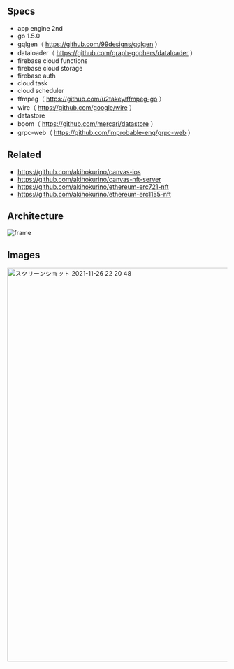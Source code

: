 ## Specs
- app engine 2nd
- go 1.5.0
- gqlgen（ https://github.com/99designs/gqlgen ）
- dataloader（ https://github.com/graph-gophers/dataloader ）
- firebase cloud functions
- firebase cloud storage
- firebase auth
- cloud task
- cloud scheduler
- ffmpeg（ https://github.com/u2takey/ffmpeg-go ）
- wire（ https://github.com/google/wire ）
- datastore
- boom（ https://github.com/mercari/datastore ）
- grpc-web（ https://github.com/improbable-eng/grpc-web ）

## Related
- https://github.com/akihokurino/canvas-ios
- https://github.com/akihokurino/canvas-nft-server
- https://github.com/akihokurino/ethereum-erc721-nft
- https://github.com/akihokurino/ethereum-erc1155-nft

## Architecture
![frame](https://user-images.githubusercontent.com/2268288/167145770-5a75ee35-b51f-491e-ad58-c9848e58de1d.png)


## Images

<img width="900" alt="スクリーンショット 2021-11-26 22 20 48" src="https://user-images.githubusercontent.com/2268288/143587631-75daf147-1169-40ea-a26b-ed930dd5456b.png">
